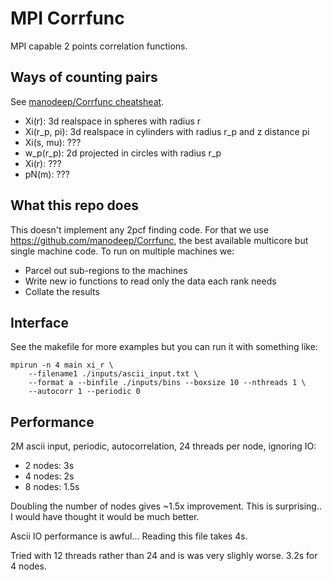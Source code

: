 # MPI Corrfunc

MPI capable 2 points correlation functions.

## Ways of counting pairs

See [manodeep/Corrfunc cheatsheat](http://corrfunc.readthedocs.io/en/master/all-interfaces.html).

* Xi(r): 3d realspace in spheres with radius r
* Xi(r_p, pi): 3d realspace in cylinders with radius r_p and z distance pi
* Xi(s, mu): ???
* w_p(r_p): 2d projected in circles with radius r_p
* Xi(r): ???
* pN(m): ???

## What this repo does

This doesn't implement any 2pcf finding code. For that we use https://github.com/manodeep/Corrfunc, the best available multicore but single machine code. To run on multiple machines we:

* Parcel out sub-regions to the machines
* Write new io functions to read only the data each rank needs
* Collate the results

## Interface

See the makefile for more examples but you can run it with something like:
```
mpirun -n 4 main xi_r \
    --filename1 ./inputs/ascii_input.txt \
    --format a --binfile ./inputs/bins --boxsize 10 --nthreads 1 \
    --autocorr 1 --periodic 0
```

## Performance

2M ascii input, periodic, autocorrelation, 24 threads per node, ignoring IO:

* 2 nodes: 3s
* 4 nodes: 2s
* 8 nodes: 1.5s

Doubling the number of nodes gives ~1.5x improvement. This is surprising.. I would have thought it would be much better.

Ascii IO performance is awful... Reading this file takes 4s.

Tried with 12 threads rather than 24 and is was very slighly worse. 3.2s for 4 nodes.

